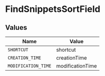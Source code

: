 # FindSnippetsSortField


## Values

| Name                | Value               |
| ------------------- | ------------------- |
| `SHORTCUT`          | shortcut            |
| `CREATION_TIME`     | creationTime        |
| `MODIFICATION_TIME` | modificationTime    |